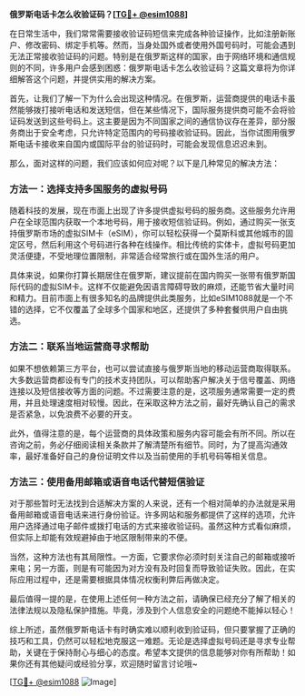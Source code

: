 **俄罗斯电话卡怎么收验证码？[[TG💪+ @esim1088](https://t.me/s/esim1088)]**

在日常生活中，我们常常需要接收验证码短信来完成各种验证操作，比如注册新账户、修改密码、绑定手机等。然而，当身处国外或者使用外国号码时，可能会遇到无法正常接收验证码的问题。特别是在俄罗斯这样的国家，由于网络环境和通信规则的不同，许多用户会感到困惑：俄罗斯电话卡怎么收验证码？这篇文章将为你详细解答这个问题，并提供实用的解决方案。

首先，让我们了解一下为什么会出现这种情况。在俄罗斯，运营商提供的电话卡虽然能够拨打接听电话和发送短信，但在某些情况下，国际服务提供商可能不会将验证码发送到这些号码上。这主要是因为不同国家之间的通信协议存在差异，部分服务商出于安全考虑，只允许特定范围内的号码接收验证码。因此，当你试图用俄罗斯电话卡接收来自国内或国际平台的验证码时，可能会发现信息迟迟未到。

那么，面对这样的问题，我们应该如何应对呢？以下是几种常见的解决方法：

### 方法一：选择支持多国服务的虚拟号码

随着科技的发展，现在市面上出现了许多提供虚拟号码的服务商。这些服务允许用户在全球范围内获取一个本地号码，用于接收短信验证码。例如，通过购买一张支持俄罗斯市场的虚拟SIM卡（eSIM），你可以轻松获得一个莫斯科或其他城市的固定区号，然后利用这个号码进行各种在线操作。相比传统的实体卡，虚拟号码更加灵活便捷，不受地理位置限制，非常适合经常旅行或在国外生活的用户。

具体来说，如果你打算长期居住在俄罗斯，建议提前在国内购买一张带有俄罗斯国际代码的虚拟SIM卡。这样不仅能避免因语言障碍导致的麻烦，还能节省大量时间和精力。目前市面上有很多知名的品牌提供此类服务，比如eSIM1088就是一个不错的选择，它不仅覆盖了全球多个国家和地区，还提供了多种套餐供用户自由挑选。

### 方法二：联系当地运营商寻求帮助

如果不想依赖第三方平台，也可以尝试直接与俄罗斯当地的移动运营商取得联系。大多数运营商都设有专门的技术支持团队，可以帮助客户解决关于信号覆盖、网络连接以及短信接收等方面的问题。不过需要注意的是，这项服务通常需要一定的费用，并且处理速度相对较慢。因此，在采取这种方法之前，最好先确认自己的需求是否紧急，以免浪费不必要的开支。

此外，值得注意的是，每个运营商的具体政策和服务内容可能会有所不同。所以在咨询之前，务必仔细阅读相关条款并了解清楚所有细节。同时，为了提高沟通效率，最好准备好自己的身份证明文件以及当前使用的手机号码等相关信息。

### 方法三：使用备用邮箱或语音电话代替短信验证

对于那些暂时无法找到合适解决方案的人来说，还有一个相对简单的办法就是采用备用邮箱或语音电话来进行身份验证。许多网站和服务都提供了这样的选项，允许用户选择通过电子邮件或拨打电话的方式来接收验证码。虽然这种方式看似麻烦，但实际上却能有效规避掉由于地区限制带来的不便。

当然，这种方法也有其局限性。一方面，它要求你必须时刻关注自己的邮箱或接听来电；另一方面，则是有可能因为对方没有及时回复而导致验证失败。因此，在实际应用过程中，还是需要根据具体情况权衡利弊后再做决定。

最后值得一提的是，在使用上述任何一种方法之前，请确保已经充分了解了相关的法律法规以及隐私保护措施。毕竟，涉及到个人信息安全的问题绝不能掉以轻心！

综上所述，虽然俄罗斯电话卡有时确实难以顺利收到验证码，但只要掌握了正确的技巧和工具，仍然可以轻松地克服这一难题。无论是选择虚拟号码还是寻求专业帮助，关键在于保持耐心与细心的态度。希望本文提供的信息能够对你有所帮助！如果你还有其他疑问或经验分享，欢迎随时留言讨论哦~

[[TG💪+ @esim1088](https://t.me/s/esim1088) ![Image](https://i.postimg.cc/4NQfJmqS/Snipaste-2025-05-13-00-14-12.png)]